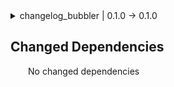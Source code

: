 <details>
    <summary>
        changelog_bubbler | 0.1.0 -> 0.1.0
    </summary>
    <div style="padding-left: 2em; padding-bottom: 1em">
        CHANGELOG.md did not contain changes
    </div>
</details>

## Changed Dependencies
<div style="padding-left: 2em; padding-bottom: 1em">
No changed dependencies
</div>